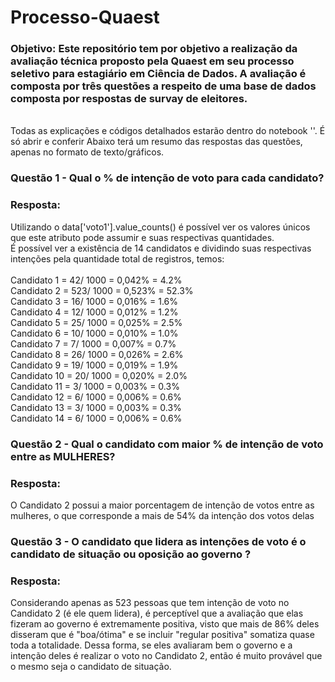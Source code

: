 # Processo-Quaest

### Objetivo: Este repositório tem por objetivo a realização da avaliação técnica proposto pela Quaest em seu processo seletivo para estagiário em Ciência de Dados. A avaliação é composta por três questões a respeito de uma base de dados composta por respostas de survay de eleitores.

<br>
Todas as explicações e códigos detalhados estarão dentro do notebook ''. É só abrir e conferir
Abaixo terá um resumo das respostas das questões, apenas no formato de texto/gráficos.
 
<br>

### Questão 1 - Qual o % de intenção de voto para cada candidato?
### Resposta: <br>
Utilizando o data['voto1'].value_counts() é possível ver os valores únicos que este atributo pode assumir e suas respectivas quantidades. <br>
É possível ver a existência de 14 candidatos e dividindo suas respectivas intenções pela quantidade total de registros, temos: <br> <br>
Candidato 1 = 42/ 1000 = 0,042% = 4.2% <br>
Candidato 2 = 523/ 1000 = 0,523% = 52.3% <br>
Candidato 3 = 16/ 1000 = 0,016% = 1.6% <br>
Candidato 4 = 12/ 1000 = 0,012% = 1.2% <br>
Candidato 5 = 25/ 1000 = 0,025% = 2.5% <br>
Candidato 6 = 10/ 1000 = 0,010% = 1.0% <br>
Candidato 7 = 7/ 1000 = 0,007% = 0.7% <br>
Candidato 8 = 26/ 1000 = 0,026% = 2.6% <br>
Candidato 9 = 19/ 1000 = 0,019% = 1.9% <br>
Candidato 10 = 20/ 1000 = 0,020% = 2.0% <br>
Candidato 11 = 3/ 1000 = 0,003% = 0.3% <br>
Candidato 12 = 6/ 1000 = 0,006% = 0.6% <br>
Candidato 13 = 3/ 1000 = 0,003% = 0.3% <br>
Candidato 14 = 6/ 1000 = 0,006% = 0.6% <br>

### Questão 2 - Qual o candidato com maior % de intenção de voto entre as MULHERES?
### Resposta: <br>

O Candidato 2 possui a maior porcentagem de intenção de votos entre as mulheres, o que corresponde a mais de 54% da intenção dos votos delas


### Questão 3 - O candidato que lidera as intenções de voto é o candidato de situação ou oposição ao governo ?
### Resposta: <br>
Considerando apenas as 523 pessoas que tem intenção de voto no Candidato 2 (é ele quem lidera), é perceptível que a avaliação que elas fizeram ao governo é extremamente positiva, visto que mais de 86% deles disseram que é "boa/ótima" e se incluir "regular positiva" somatiza quase toda a totalidade. Dessa forma, se eles avaliaram bem o governo e a intenção deles é realizar o voto no Candidato 2, então é muito provável que o mesmo seja o candidato de situação.
